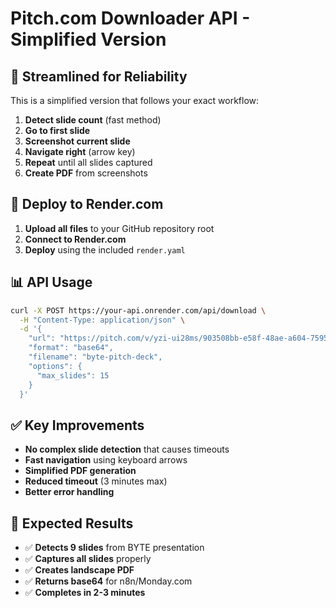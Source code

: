 # Pitch.com Downloader API - Simplified Version

## 🎯 **Streamlined for Reliability**

This is a simplified version that follows your exact workflow:
1. **Detect slide count** (fast method)
2. **Go to first slide** 
3. **Screenshot current slide**
4. **Navigate right** (arrow key)
5. **Repeat** until all slides captured
6. **Create PDF** from screenshots

## 🚀 **Deploy to Render.com**

1. **Upload all files** to your GitHub repository root
2. **Connect to Render.com**
3. **Deploy** using the included `render.yaml`

## 📊 **API Usage**

```bash
curl -X POST https://your-api.onrender.com/api/download \
  -H "Content-Type: application/json" \
  -d '{
    "url": "https://pitch.com/v/yzi-ui28ms/903508bb-e58f-48ae-a604-75952bc1aecd",
    "format": "base64",
    "filename": "byte-pitch-deck",
    "options": {
      "max_slides": 15
    }
  }'
```

## ✅ **Key Improvements**

- **No complex slide detection** that causes timeouts
- **Fast navigation** using keyboard arrows
- **Simplified PDF generation** 
- **Reduced timeout** (3 minutes max)
- **Better error handling**

## 🎉 **Expected Results**

- ✅ **Detects 9 slides** from BYTE presentation
- ✅ **Captures all slides** properly
- ✅ **Creates landscape PDF**
- ✅ **Returns base64** for n8n/Monday.com
- ✅ **Completes in 2-3 minutes**

